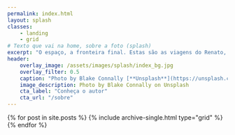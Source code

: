 ```yaml
---
permalink: index.html
layout: splash
classes:
    - landing
    - grid
# Texto que vai na home, sobre a foto (splash)
excerpt: "O espaço, a fronteira final. Estas são as viagens do Renato, audaciosamente indo, onde nenhum homem jamais esteve."
header:
    overlay_image: /assets/images/splash/index_bg.jpg
    overlay_filter: 0.5
    caption: "Photo by Blake Connally [**Unsplash**](https://unsplash.com/photos/B3l0g6HLxr8)"
    image_description: Photo by Blake Connally on Unsplash
    cta_label: "Conheça o autor"
    cta_url: "/sobre"
---
```

<div class="grid__wrapper">  
{% for post in site.posts %}
    {% include archive-single.html type="grid" %}
{% endfor %}
</div>